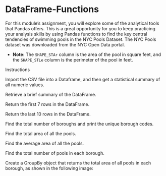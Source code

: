 # DataFrame-Functions

For this module’s assignment, you will explore some of the analytical tools that Pandas offers. This is a great opportunity for you to keep practicing your analysis skills by using Pandas functions to find the key central tendencies of swimming pools in the NYC Pools Dataset.
The NYC Pools dataset was downloaded from the NYC Open Data portal.

* **Note:** The `SHAPE_STAr` column is the area of the pool in square feet, and the `SHAPE_STLe` column is the perimeter of the pool in feet.



Instructions


Import the CSV file into a Dataframe, and then get a statistical summary of all numeric values.


Retrieve a brief summary of the DataFrame.


Return the first 7 rows in the DataFrame.


Return the last 10 rows in the DataFrame.


Find the total number of boroughs and print the unique borough codes.


Find the total area of all the pools.


Find the average area of all the pools.


Find the total number of pools in each borough.


Create a GroupBy object that returns the total area of all pools in each borough, as shown in the following image:
